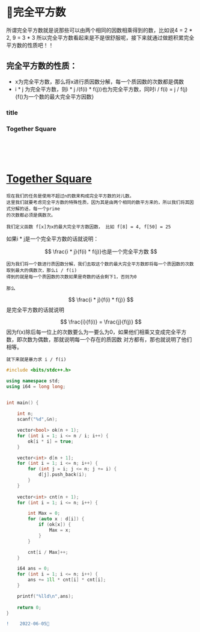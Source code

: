 #   🤸完全平方数

  
   所谓完全平方数就是说那些可以由两个相同的因数相乘得到的数，比如说4 = 2 * 2, 9 = 3 * 3
   所以完全平方数看起来是不是很舒服呢，接下来就通过做题积累完全平方数的性质吧！！
   
   
##   完全平方数的性质：

+ x为完全平方数，那么将x进行质因数分解，每一个质因数的次数都是偶数
+ i * j 为完全平方数，则i * j /(f(i) * f(j))也为完全平方数，同时i / f(i) = j / f(j) {f()为一个数的最大完全平方因数}



<span id="jump0"></span>

###  title
  
  ### Together Square
  
  
<br>
<br>
<br>


  #  [Together Square](https://atcoder.jp/contests/abc254/tasks/abc254_d)
  
    
    现在我们的任务是使用不超过n的数来构成完全平方数的对儿数。
    这里我们就要考虑完全平方数的特殊性质，因为其是由两个相同的数平方来的，所以我们将其因式分解的话，每一个prime
    的次数都必须是偶数次。
    
    我们定义函数 f[x]为x的最大完全平方数因数， 比如 f[8] = 4, f[50] = 25
    
  如果i * j是一个完全平方数的话就说明： 

  $$ \frac{i * j}{f(i) * f(j)}也是一个完全平方数 $$ 
  
    因为我们将一个数进行质因数分解，我们去取这个数的最大完全平方数即将每一个质因数的次数取到最大的偶数次，那么i / f(i)
    得到的就是每一个质因数的次数如果是奇数的话会剩下1，否则为0
    
    那么  
  $$ \frac{i * j}{f(i) * f(j)} $$ 是完全平方数的话就说明
  
  $$ \frac{i}{f(i)}  = \frac{j}{f(j)} $$
    因为f(x)除后每一位上的次数要么为一要么为0，如果他们相乘又变成完全平方数，即次数为偶数，那就说明每一个存在的质因数
    对方都有，那也就说明了他们相等。
    
    就下来就是暴力求 i / f(i)
    
```C++
#include <bits/stdc++.h>

using namespace std;
using i64 = long long;


int main() {
    
    int n;  
    scanf("%d",&n);

    vector<bool> ok(n + 1);
    for (int i = 1; i <= n / i; i++) {
        ok[i * i] = true;
    }

    vector<int> d[n + 1];
    for (int i = 1; i <= n; i++) {
        for (int j = i; j <= n; j += i) {
            d[j].push_back(i);
        }
    }
    
    vector<int> cnt(n + 1);
    for (int i = 1; i <= n; i++) {

        int Max = 0;
        for (auto x : d[i]) {
            if (ok[x]) {
                Max = x;
            }
        }

        cnt[i / Max]++;
    }

    i64 ans = 0;
    for (int i = 1; i <= n; i++) {
        ans += 1ll * cnt[i] * cnt[i];
    }

    printf("%lld\n",ans);
    
    return 0;
}
```
```diff
!    2022-06-05🐡
```
